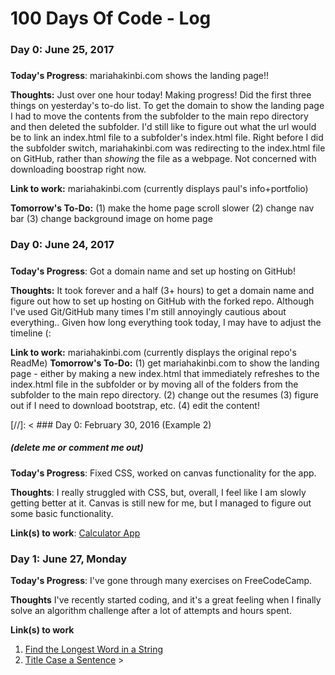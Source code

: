 # 100 Days Of Code - Log

### Day 0: June 25, 2017
#####

**Today's Progress**: mariahakinbi.com shows the landing page!!

**Thoughts:** Just over one hour today! Making progress! Did the first three things on yesterday's to-do list. To get the domain to show the landing page I had to move the contents from the subfolder to the main repo directory and then deleted the subfolder. I'd still like to figure out what the url would be to link an index.html file to a subfolder's index.html file. Right before I did the subfolder switch, mariahakinbi.com was redirecting to the index.html file on GitHub, rather than <i> showing </i> the file as a webpage. Not concerned with downloading boostrap right now.

**Link to work:** mariahakinbi.com (currently displays paul's info+portfolio)

**Tomorrow's To-Do:** (1) make the home page scroll slower (2) change nav bar (3) change background image on home page

### Day 0: June 24, 2017
#####

**Today's Progress**: Got a domain name and set up hosting on GitHub!

**Thoughts:** It took forever and a half (3+ hours) to get a domain name and figure out how to set up hosting on GitHub with the forked repo. Although I've used Git/GitHub many times I'm still annoyingly cautious about everything.. Given how long everything took today, I may have to adjust the timeline (:

**Link to work:** mariahakinbi.com (currently displays the original repo's ReadMe)
**Tomorrow's To-Do:** (1) get mariahakinbi.com to show the landing page - either by making a new index.html that immediately refreshes to the index.html file in the subfolder or by moving all of the folders from the subfolder to the main repo directory. (2) change out the resumes (3) figure out if I need to download bootstrap, etc. (4) edit the content!

[//]: < ### Day 0: February 30, 2016 (Example 2)
##### (delete me or comment me out)

**Today's Progress**: Fixed CSS, worked on canvas functionality for the app.

**Thoughts**: I really struggled with CSS, but, overall, I feel like I am slowly getting better at it. Canvas is still new for me, but I managed to figure out some basic functionality.

**Link(s) to work**: [Calculator App](http://www.example.com)


### Day 1: June 27, Monday

**Today's Progress**: I've gone through many exercises on FreeCodeCamp.

**Thoughts** I've recently started coding, and it's a great feeling when I finally solve an algorithm challenge after a lot of attempts and hours spent.

**Link(s) to work**
1. [Find the Longest Word in a String](https://www.freecodecamp.com/challenges/find-the-longest-word-in-a-string)
2. [Title Case a Sentence](https://www.freecodecamp.com/challenges/title-case-a-sentence) >
